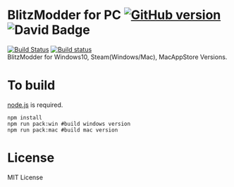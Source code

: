 # BlitzModder for PC [![GitHub version](https://badge.fury.io/gh/BlitzModder%2BMPC.svg)][repolink] ![David Badge](https://david-dm.org/BlitzModder/BMPC/dev-status.svg "David Badge")  
[![Build Status](https://travis-ci.org/BlitzModder/BMPC.svg?branch=master)](https://travis-ci.org/BlitzModder/BMPC) [![Build status](https://ci.appveyor.com/api/projects/status/5r6717h9hln1euvf?svg=true)](https://ci.appveyor.com/project/S--Minecraft/bmpc)  
BlitzModder for Windows10, Steam(Windows/Mac), MacAppStore Versions.

# To build
[node.js][node] is required.

```
npm install
npm run pack:win #build windows version
npm run pack:mac #build mac version
```

# License
MIT License

[node]: https://nodejs.org/
[repolink]: http://badge.fury.io/gh/BlitzModder%2BMPC
